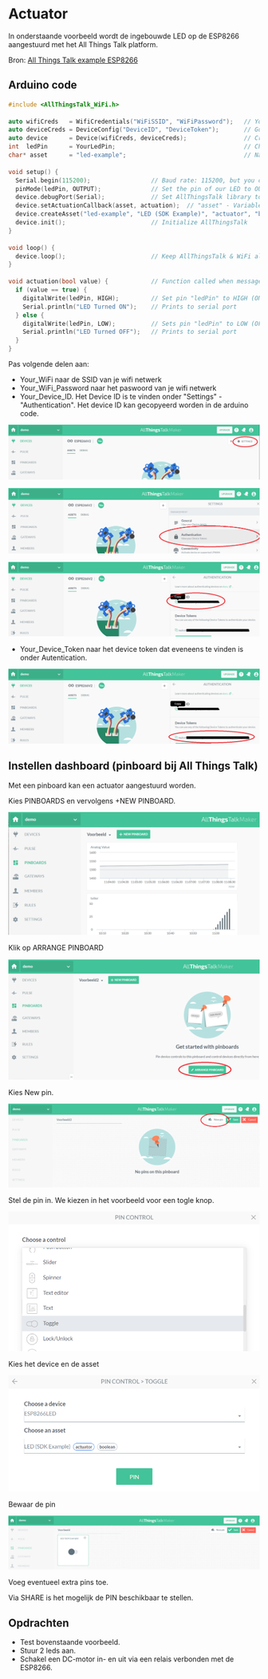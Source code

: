 # Actuator

In onderstaande voorbeeld wordt de ingebouwde LED op de ESP8266 aangestuurd met het All Things Talk platform.

Bron: [All Things Talk example ESP8266](https://github.com/allthingstalk/arduino-wifi-sdk/tree/master/examples/ControlLed)

## Arduino code

```cpp
#include <AllThingsTalk_WiFi.h>

auto wifiCreds   = WifiCredentials("WiFiSSID", "WiFiPassword");   // Your WiFi Network Name and Password
auto deviceCreds = DeviceConfig("DeviceID", "DeviceToken");       // Go to AllThingsTalk Maker > Devices > (Your Device) > Settings > Authentication to get your Device ID and Token
auto device      = Device(wifiCreds, deviceCreds);                // Create "device" object
int  ledPin      = YourLedPin;                                    // Change YourLedPin to the pin you connected your LED to
char* asset      = "led-example";                                 // Name of asset on AllThingsTalk that you'll use to control the LED (automatically created below)

void setup() {
  Serial.begin(115200);                 // Baud rate: 115200, but you can define any baud rate you want
  pinMode(ledPin, OUTPUT);              // Set the pin of our LED to OUTPUT
  device.debugPort(Serial);             // Set AllThingsTalk library to output its debug to "Serial"
  device.setActuationCallback(asset, actuation);  // "asset" - Variable we defined above, "actuation" - Name of the function below that does the work
  device.createAsset("led-example", "LED (SDK Example)", "actuator", "boolean"); // Create asset "led-example" on your AllThingsTalk to control the LED
  device.init();                        // Initialize AllThingsTalk
}

void loop() {
  device.loop();                        // Keep AllThingsTalk & WiFi alive
}

void actuation(bool value) {            // Function called when message arrives to your specified asset. "value" is the actual value received.
  if (value == true) {
    digitalWrite(ledPin, HIGH);         // Set pin "ledPin" to HIGH (ON)
    Serial.println("LED Turned ON");    // Prints to serial port
  } else {
    digitalWrite(ledPin, LOW);          // Sets pin "ledPin" to LOW (OFF)
    Serial.println("LED Turned OFF");   // Prints to serial port
  }
}
```

Pas volgende delen aan:
* Your_WiFi naar de SSID van je wifi netwerk
* Your_WiFi_Password naar het paswoord van je wifi netwerk
* Your_Device_ID. Het Device ID is te vinden onder "Settings" - "Authentication". Het device ID kan gecopyeerd worden in de arduino code.

![settings](./assets/settings.png)

![autentication](./assets/Authentication.png)

![autentication](./assets/Authentication2.png)

* Your_Device_Token naar het device token dat eveneens te vinden is onder Autentication.

![autentication](./assets/Authentication3.png)

## Instellen dashboard (pinboard bij All Things Talk)

Met een pinboard kan een actuator aangestuurd worden.

Kies PINBOARDS en vervolgens +NEW PINBOARD.

![new pinboard](./assets/pinBoards.png)

Klik op ARRANGE PINBOARD

![arrange pinboard](./assets/pinBoards2.png)

Kies New pin.

![new pin](./assets/pinBoards3.png)

Stel de pin in. We kiezen in het voorbeeld voor een togle knop.

![instellingen pin](./assets/pinBoards4.png)

Kies het device en de asset

![Keuze device en asset](./assets/pinBoards5.png)

Bewaar de pin

![Keuze device en asset](./assets/pinBoards6.png)

Voeg eventueel extra pins toe.

Via SHARE is het mogelijk de PIN beschikbaar te stellen.


## Opdrachten

* Test bovenstaande voorbeeld.
* Stuur 2 leds aan.
* Schakel een DC-motor in- en uit via een relais verbonden met de ESP8266.